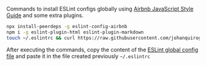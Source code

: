 Commands to install ESLint configs globally using [Airbnb JavaScript Style Guide](https://github.com/airbnb/javascript) and some extra plugins.

```bash
npx install-peerdeps -g eslint-config-airbnb
npm i -g eslint-plugin-html eslint-plugin-markdown
touch ~/.eslintrc && curl https://raw.githubusercontent.com/johanquiroga/dotfiles/master/.eslintrc.default >> ~/.eslintrc
```

After executing the commands, copy the content of the [ESLint global config file](./.eslintrc.default) and paste it in the file created previously `~/.eslintrc`